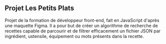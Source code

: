 ## Projet Les Petits Plats

Projet de la formation de développeur front-end, fait en JavaScript d'après une maquette Figma. Il a pour but de créer un algorithme de recherche de recettes capable de parcourir et de filtrer efficacement un fichier JSON par ingrédient, ustensile, équipement ou mots présents dans la recette.
